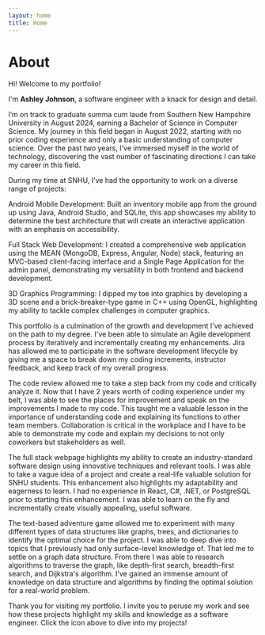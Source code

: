 ```yaml
---
layout: home
title: Home
---
```


# About    

Hi! Welcome to my portfolio!   
   
I'm **Ashley Johnson**, a software engineer with a knack for design and detail.   
   
I’m on track to graduate summa cum laude from Southern New Hampshire University in August 2024, earning a Bachelor of Science in Computer Science. My journey in this field began in August 2022, starting with no prior coding experience and only a basic understanding of computer science. Over the past two years, I've immersed myself in the world of technology, discovering the vast number of fascinating directions I can take my career in this field.

During my time at SNHU, I’ve had the opportunity to work on a diverse range of projects:

Android Mobile Development: Built an inventory mobile app from the ground up using Java, Android Studio, and SQLite, this app showcases my ability to determine the best architecture that will create an interactive application with an emphasis on accessibility.
   
Full Stack Web Development: I created a comprehensive web application using the MEAN (MongoDB, Express, Angular, Node) stack, featuring an MVC-based client-facing interface and a Single Page Application for the admin panel, demonstrating my versatility in both frontend and backend development.   
   
3D Graphics Programming: I dipped my toe into graphics by developing a 3D scene and a brick-breaker-type game in C++ using OpenGL, highlighting my ability to tackle complex challenges in computer graphics.

This portfolio is a culmination of the growth and development I've achieved on the path to my degree. I've been able to simulate an Agile development process by iteratively and incrementally creating my enhancements. Jira has allowed me to participate in the software development lifecycle by giving me a space to break down my coding increments, instructor feedback, and keep track of my overall progress.

The code review allowed me to take a step back from my code and critically analyze it. Now that I have 2 years worth of coding experience under my belt, I was able to see the places for improvement and speak on the improvements I made to my code. This taught me a valuable lesson in the importance of understanding code and explaining its functions to other team members. Collaboration is critical in the workplace and I have to be able to demonstrate my code and explain my decisions to not only coworkers but stakeholders as well.   

The full stack webpage highlights my ability to create an industry-standard software design using innovative techniques and relevant tools. I was able to take a vague idea of a project and create a real-life valuable solution for SNHU students. This enhancement also highlights my adaptability and eagerness to learn. I had no experience in React, C#, .NET, or PostgreSQL prior to starting this enhancement. I was able to learn on the fly and incrementally create visually appealing, useful software.   
   
The text-based adventure game allowed me to experiment with many different types of data structures like graphs, trees, and dictionaries to identify the optimal choice for the project. I was able to deep dive into topics that I previously had only surface-level knowledge of. That led me to settle on a graph data structure. From there I was able to research algorithms to traverse the graph, like depth-first search, breadth-first search, and Dijkstra's algorithm. I've gained an immense amount of knowledge on data structure and algorithms by finding the optimal solution for a real-world problem.   
   
Thank you for visiting my portfolio. I invite you to peruse my work and see how these projects highlight my skills and knowledge as a software engineer. Click the icon above to dive into my projects!
